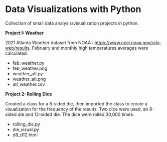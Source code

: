 # Data Visualizations with Python

Collection of small data analysis/visualization projects in python. 

**Project I: Weather**

2021 Atlanta Weather dataset from NOAA : https://www.ncei.noaa.gov/cdo-web/results. February and monthly high temperatures averages were calculated. 
- feb_weather.py
- feb_weather.png
- weather_atl.py
- weather_atl.png
- atl_weather.csv 

**Project 2: Rolling Dice**

Created a class for a 8-sided die, then imported the class to create a visualization for the frequency of the results. Two dice were used, an 8-sided die and 12-sided die. The dice were rolled 30,000 times. 
- rolling_die.py
- die_visual.py
- d8_d12.html
